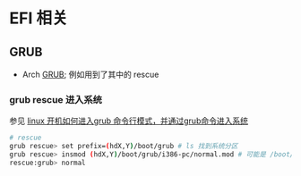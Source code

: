 # EFI 相关

## GRUB

- Arch [GRUB](https://wiki.archlinux.org/title/GRUB); 例如用到了其中的 rescue

### grub rescue 进入系统

参见 [linux 开机如何进入grub 命令行模式，并通过grub命令进入系统](https://www.cnblogs.com/peach-blossoms/p/15228957.html)

```bash
# rescue
grub rescue> set prefix=(hdX,Y)/boot/grub # ls 找到系统分区
grub rescue> insmod (hdX,Y)/boot/grub/i386-pc/normal.mod # 可能是 /boot/grub/x86_64-efi/normal.mod
rescue:grub> normal
```
